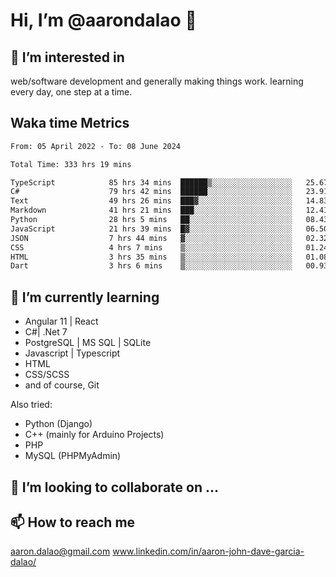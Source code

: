 # __Hi, I’m @aarondalao__ 👋 
## 👀 I’m interested in 
web/software development and generally making things work.
learning every day, one step at a time. 

## Waka time Metrics
<!--START_SECTION:waka-->

```txt
From: 05 April 2022 - To: 08 June 2024

Total Time: 333 hrs 19 mins

TypeScript            85 hrs 34 mins  ██████▒░░░░░░░░░░░░░░░░░░   25.67 %
C#                    79 hrs 42 mins  ██████░░░░░░░░░░░░░░░░░░░   23.91 %
Text                  49 hrs 26 mins  ███▓░░░░░░░░░░░░░░░░░░░░░   14.83 %
Markdown              41 hrs 21 mins  ███░░░░░░░░░░░░░░░░░░░░░░   12.41 %
Python                28 hrs 5 mins   ██░░░░░░░░░░░░░░░░░░░░░░░   08.43 %
JavaScript            21 hrs 39 mins  █▓░░░░░░░░░░░░░░░░░░░░░░░   06.50 %
JSON                  7 hrs 44 mins   ▓░░░░░░░░░░░░░░░░░░░░░░░░   02.32 %
CSS                   4 hrs 7 mins    ▒░░░░░░░░░░░░░░░░░░░░░░░░   01.24 %
HTML                  3 hrs 35 mins   ▒░░░░░░░░░░░░░░░░░░░░░░░░   01.08 %
Dart                  3 hrs 6 mins    ▒░░░░░░░░░░░░░░░░░░░░░░░░   00.93 %
```

<!--END_SECTION:waka-->

## 🌱 I’m currently learning 

- Angular 11 | React 
- C#| .Net 7
- PostgreSQL | MS SQL | SQLite
- Javascript | Typescript
- HTML 
- CSS/SCSS
- and of course, Git 


Also tried:
- Python (Django)
- C++ (mainly for Arduino Projects)
- PHP
- MySQL (PHPMyAdmin)


## 💞️ I’m looking to collaborate on ...

## 📫 How to reach me 
aaron.dalao@gmail.com
www.linkedin.com/in/aaron-john-dave-garcia-dalao/

<!---
aarondalao/aarondalao is a ✨ special ✨ repository because its `README.md` (this file) appears on your GitHub profile.
You can click the Preview link to take a look at your changes.
--->
